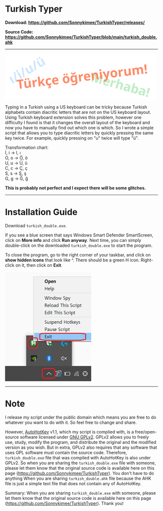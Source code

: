 # Turkish Typer
**Download: https://github.com/Sonnykimee/TurkishTyper/releases/**

**Source Code: https://github.com/Sonnykimee/TurkishTyper/blob/main/turkish_double.ahk**

---

<img src="images\title.png">

Typing in a Turkish using a US keyboard can be tricky because Turkish alphabets contain diacritic letters that are not on the US keyboard layout. Using Turkish keyboard extension solves this problem, however one difficulty I found is that it changes the overall layout of the keyboard and now you have to manually find out which one is which. So I wrote a simple script that allows you to type diacritic letters by quickly pressing the same key twice. For example, quickly pressing on "u" twice will type "ü".

Transformation chart:<br>
İ, i -> I, ı<br>
O, o -> Ö, ö<br>
U, u -> Ü, ü<br>
C, c -> Ç, ç<br>
S, s -> Ş, ş<br>
G, g -> Ğ, ğ<br>

**This is probably not perfect and I expect there will be some glitches.**

---

# Installation Guide
Download `turkish_double.exe`.

If you see a blue screen that says Windows Smart Defender SmartScreen, click on **More info** and click **Run anyway**. Next time, you can simply double-click on the downloaded `turkish_double.exe` to start the program.

To close the program, go to the right corner of your taskbar, and click on **show hidden icons** that look like ^. There should be a green H icon. Right-click on it, then click on **Exit**.

<img src="images/exit.png">

---

# Note
I release my script under the public domain which means you are free to do whatever you want to do with it. So feel free to change and share.

However, [AutoHotKey](https://www.autohotkey.com/) v1.1, which my script is complied with, is a free/open-source software licensed under [GNU GPLv2](https://www.gnu.org/licenses/old-licenses/gpl-2.0.en.html). GPLv2 allows you to freely use, study, modify the program, and distribute the original and the modified version as you wish. But in extra, GPLv2 also requires that any software that uses GPL software must contain the source code. Therefore, `turkish_double.exe` file that was compiled with AutoHotKey is also under GPLv2. So when you are sharing the `turkish_double.exe` file with someone, please let them know that the original source code is available here on this page (https://github.com/Sonnykimee/TurkishTyper). You don't have to do anything When you are sharing `turkish_double.ahk` file because the AHK file is just a simple text file that does not contain any of AutoHotKey.

Summary: When you are sharing `turkish_double.exe` with someone, please let them know that the original source code is available here on this page (https://github.com/Sonnykimee/TurkishTyper). Thank you!
